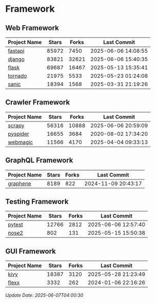 # Framework

## Web Framework
| Project Name | Stars | Forks | Last Commit |
| ------------ | ----- | ----- | ----------- |
| [fastapi](https://github.com/fastapi/fastapi) | 85972 | 7450 | 2025-06-06 14:08:55 |
| [django](https://github.com/django/django) | 83821 | 32621 | 2025-06-06 15:40:35 |
| [flask](https://github.com/pallets/flask) | 69687 | 16467 | 2025-05-13 15:35:41 |
| [tornado](https://github.com/tornadoweb/tornado) | 21975 | 5533 | 2025-05-23 01:24:08 |
| [sanic](https://github.com/sanic-org/sanic) | 18394 | 1568 | 2025-03-31 21:19:26 |

## Crawler Framework
| Project Name | Stars | Forks | Last Commit |
| ------------ | ----- | ----- | ----------- |
| [scrapy](https://github.com/scrapy/scrapy) | 56316 | 10888 | 2025-06-06 20:59:09 |
| [pyspider](https://github.com/binux/pyspider) | 16655 | 3684 | 2020-08-02 17:34:20 |
| [webmagic](https://github.com/code4craft/webmagic) | 11566 | 4170 | 2025-04-04 09:33:13 |

## GraphQL Framework
| Project Name | Stars | Forks | Last Commit |
| ------------ | ----- | ----- | ----------- |
| [graphene](https://github.com/graphql-python/graphene) | 8189 | 822 | 2024-11-09 20:43:17 |

## Testing Framework
| Project Name | Stars | Forks | Last Commit |
| ------------ | ----- | ----- | ----------- |
| [pytest](https://github.com/pytest-dev/pytest) | 12766 | 2812 | 2025-06-06 12:57:40 |
| [nose2](https://github.com/nose-devs/nose2) | 802 | 131 | 2025-05-15 15:50:38 |

## GUI Framework
| Project Name | Stars | Forks | Last Commit |
| ------------ | ----- | ----- | ----------- |
| [kivy](https://github.com/kivy/kivy) | 18387 | 3120 | 2025-05-28 21:23:49 |
| [flexx](https://github.com/flexxui/flexx) | 3332 | 262 | 2024-01-06 22:16:26 |

*Update Date: 2025-06-07T04:00:30*